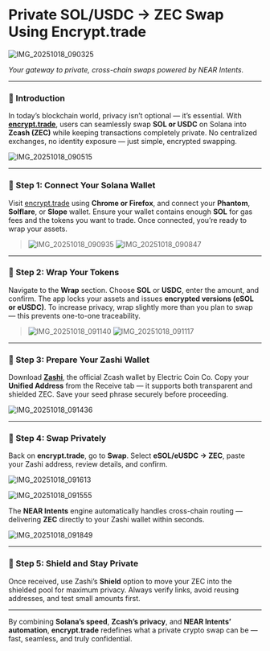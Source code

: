# **Private SOL/USDC → ZEC Swap Using Encrypt.trade**  

![IMG_20251018_090325](https://hackmd.io/_uploads/Bkbg5alCll.jpg)


*Your gateway to private, cross-chain swaps powered by NEAR Intents.*  

---

### 🔹 Introduction  
In today’s blockchain world, privacy isn’t optional — it’s essential. With [**encrypt.trade**](https://app.encifher.io/zec), users can seamlessly swap **SOL or USDC** on Solana into **Zcash (ZEC)** while keeping transactions completely private. No centralized exchanges, no identity exposure — just simple, encrypted swapping.  

![IMG_20251018_090515](https://hackmd.io/_uploads/ByQ2qpeRee.jpg)

---

### 🔹 Step 1: Connect Your Solana Wallet  
Visit [encrypt.trade](https://app.encifher.io/zec) using **Chrome or Firefox**, and connect your **Phantom**, **Solflare**, or **Slope** wallet. Ensure your wallet contains enough **SOL** for gas fees and the tokens you want to trade. Once connected, you’re ready to wrap your assets.  

> ![IMG_20251018_090935](https://hackmd.io/_uploads/SyVOs6lRxx.jpg)
![IMG_20251018_090847](https://hackmd.io/_uploads/Bkh_jTgCex.jpg)

---

### 🔹 Step 2: Wrap Your Tokens  
Navigate to the **Wrap** section. Choose **SOL** or **USDC**, enter the amount, and confirm. The app locks your assets and issues **encrypted versions (eSOL or eUSDC)**. To increase privacy, wrap slightly more than you plan to swap — this prevents one-to-one traceability.  

> ![IMG_20251018_091140](https://hackmd.io/_uploads/S10J26xCxg.jpg)
![IMG_20251018_091117](https://hackmd.io/_uploads/Sk0y3Te0gl.jpg)
> 
---

### 🔹 Step 3: Prepare Your Zashi Wallet  
Download [**Zashi**](https://www.google.com/url?sa=t&source=web&rct=j&opi=89978449&url=https://play.google.com/store/apps/details%3Fid%3Dco.electriccoin.zcash%26hl%3Den%26referrer%3Dutm_source%253Dgoogle%2526utm_medium%253Dorganic%2526utm_term%253Ddownload%2Bzashi%26pcampaignid%3DAPPU_1_BU7zaJ3oL8CEhbIP373a0Qs&ved=2ahUKEwjd_p7KqK2QAxVAQkEAHd-eNroQ5YQBegQIDRAC&usg=AOvVaw2x5eoefTu-3dkuC3ujc4cn), the official Zcash wallet by Electric Coin Co. Copy your **Unified Address** from the Receive tab — it supports both transparent and shielded ZEC. Save your seed phrase securely before proceeding.  

![IMG_20251018_091436](https://hackmd.io/_uploads/SykjhpgRll.jpg)


---

### 🔹 Step 4: Swap Privately  
Back on **encrypt.trade**, go to **Swap**. Select **eSOL/eUSDC → ZEC**, paste your Zashi address, review details, and confirm.

![IMG_20251018_091613](https://hackmd.io/_uploads/SJkI6pl0ge.jpg)

![IMG_20251018_091555](https://hackmd.io/_uploads/S1yoapgRle.jpg)


The **NEAR Intents** engine automatically handles cross-chain routing — delivering **ZEC** directly to your Zashi wallet within seconds.  

![IMG_20251018_091849](https://hackmd.io/_uploads/S1h36Tg0xl.jpg)


---

### 🔹 Step 5: Shield and Stay Private  
Once received, use Zashi’s **Shield** option to move your ZEC into the shielded pool for maximum privacy. Always verify links, avoid reusing addresses, and test small amounts first.  

---

By combining **Solana’s speed**, **Zcash’s privacy**, and **NEAR Intents’ automation**, **encrypt.trade** redefines what a private crypto swap can be — fast, seamless, and truly confidential.

